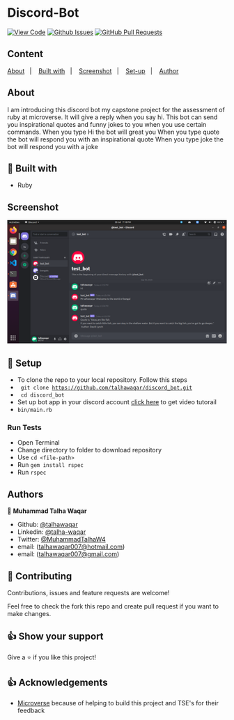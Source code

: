 # Discord-Bot

[![View Code](https://img.shields.io/badge/View%20-Code-green)]()
[![Github Issues](https://img.shields.io/badge/GitHub-Issues-orange)]()
[![GitHub Pull Requests](https://img.shields.io/badge/GitHub-Pull%20Requests-blue)]()

## Content

<a text-align="center" href="#about">About</a>&nbsp;&nbsp;&nbsp;|&nbsp;&nbsp;&nbsp;
<a href="#with">Built with</a>&nbsp;&nbsp;&nbsp;|&nbsp;&nbsp;&nbsp;
<a href="#setup">Screenshot</a>&nbsp;&nbsp;&nbsp;|&nbsp;&nbsp;&nbsp;
<a href="#setup">Set-up</a>&nbsp;&nbsp;&nbsp;|&nbsp;&nbsp;&nbsp;
<a href="#author">Author</a>

## About <a name = "about"></a>

I am introducing this discord bot my capstone project for the assessment of ruby at microverse. It will give a reply when you say hi. This bot can send you inspirational quotes and funny jokes to you when you use certain commands.
When you type Hi the bot will great you
When you type quote the bot will respond you with an inspirational quote
When you type joke the bot will respond you with a joke

## 🔧 Built with<a name = "with"></a>

- Ruby

## Screenshot <a name = "screenshot"></a>

![screenshot](./lib/screenshot.png)

## 🔨 Setup <a name = "setup"></a>

- To clone the repo to your local repository. Follow this steps
- <code> git clone https://github.com/talhawaqar/discord_bot.git</code>
- <code> cd discord_bot</code>
- Set up bot app in your discord account [click here](https://www.loom.com/share/564affdc8acf476fbb5410402ae28add) to get video tutorail
- <code>bin/main.rb</code>

### Run Tests

- Open Terminal
- Change directory to folder to download repository
- Use `cd <file-path>`
- Run `gem install rspec`
- Run `rspec`

## Authors

👤 **Muhammad Talha Waqar**

- Github: [@talhawaqar](https://github.com/talhawaqar)
- Linkedin: [@talha-waqar](https://www.linkedin.com/in/talha-waqar-977257145/)
- Twitter: [@MuhammadTalhaW4](https://twitter.com/MuhammadTalhaW4)
- email: (talhawaqar007@hotmail.com)
- email: (talhawaqar007@gmail.com)

## 🤝 Contributing

Contributions, issues and feature requests are welcome!

Feel free to check the fork this repo and create pull request if you want to make changes.

## 👍 Show your support

Give a ⭐️ if you like this project!

## :thumbsup: Acknowledgements

- [Microverse](https://www.microverse.org/) because of helping to build this project and TSE's for their feedback
